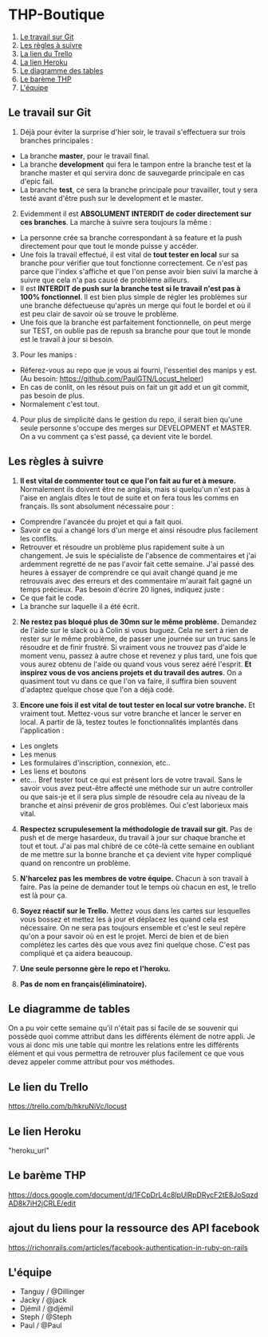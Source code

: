 # THP-Boutique

1. [Le travail sur Git](#git)
2. [Les règles à suivre](#rules)
3. [La lien du Trello](#trello)
4. [La lien Heroku](#app)
5. [Le diagramme des tables](#erb)
6. [Le barème THP](#grade)
5. [L'équipe](#team)

## Le travail sur Git <a name="git"></a> 

1. Déjà pour éviter la surprise d'hier soir, le travail s'effectuera sur trois branches principales :
 - La branche **master**, pour le travail final.
 - La branche **development** qui fera le tampon entre la branche test et la branche master et qui servira donc de sauvegarde principale en cas d'epic fail.
 - La branche **test**, ce sera la branche principale pour travailler, tout y sera testé avant d'être push sur le development et le master.

2. Evidemment il est **ABSOLUMENT INTERDIT de coder directement sur ces branches**. La marche à suivre sera toujours la même :
 - La personne crée sa branche correspondant à sa feature et la push directement pour que tout le monde puisse y accéder.
 - Une fois la travail effectué, il est vital de **tout tester en local** sur sa branche pour vérifier que tout fonctionne correctement. Ce n'est pas parce que l'index s'affiche et que l'on pense avoir bien suivi la marche à suivre que cela n'a pas causé de problème ailleurs.
 - Il est **INTERDIT de push sur la branche test si le travail n'est pas à 100% fonctionnel**. Il est bien plus simple de régler les problèmes sur une branche défectueuse qu'après un merge qui fout le bordel et où il est peu clair de savoir où se trouve le problème.
 - Une fois que la branche est parfaitement fonctionnelle, on peut merge sur TEST, on oublie pas de repush sa branche pour que tout le monde est le travail à jour si besoin.

3. Pour les manips :
 - Réferez-vous au repo que je vous ai fourni, l'essentiel des manips y est. (Au besoin: https://github.com/PaulGTN/Locust_helper)
 - En cas de conlit, on les résout puis on fait un git add et un git commit, pas besoin de plus.
 - Normalement c'est tout.

4. Pour plus de simplicité dans le gestion du repo, il serait bien qu'une seule personne s'occupe des merges sur DEVELOPMENT et MASTER. On a vu comment ça s'est passé, ça devient vite le bordel.

## Les règles à suivre <a name="rules"></a> 

1. **Il est vital de commenter tout ce que l'on fait au fur et à mesure.** Normalement ils doivent être ne anglais, mais si quelqu'un n'est pas à l'aise en anglais dîtes le tout de suite et on fera tous les comms en français. Ils sont absolument nécessaire pour :
 - Comprendre l'avancée du projet et qui a fait quoi.
 - Savoir ce qui a changé lors d'un merge et ainsi résoudre plus facilement les conflits.
 - Retrouver et résoudre un problème plus rapidement suite à un changement.
Je suis le spécialiste de l'absence de commentaires et j'ai ardemment regretté de ne pas l'avoir fait cette semaine. J'ai passé des heures à essayer de comprendre ce qui avait changé quand je me retrouvais avec des erreurs et des commentaire m'aurait fait gagné un temps précieux. Pas besoin d'écrire 20 lignes, indiquez juste :
 - Ce que fait le code.
 - La branche sur laquelle il a été écrit. 

2. **Ne restez pas bloqué plus de 30mn sur le même problème.** Demandez de l'aide sur le slack ou à Colin si vous buguez. Cela ne sert à rien de rester sur le même problème, de passer une journée sur un truc sans le résoudre et de finir frustré. Si vraiment vous ne trouvez pas d'aide le moment venu, passez à autre chose et revenez y plus tard, une fois que vous aurez obtenu de l'aide ou quand vous vous serez aéré l'esprit. **Et inspirez vous de vos anciens projets et du travail des autres**. On a quasiment tout vu dans ce que l'on va faire, il suffira bien souvent d'adaptez quelque chose que l'on a déjà codé.   

3. **Encore une fois il est vital de tout tester en local sur votre branche.** Et vraiment tout. Mettez-vous sur votre branche et lancer le server en local. A partir de là, testez toutes le fonctionnalités implantés dans l'application :
 - Les onglets
 - Les menus
 - Les formulaires d'inscription, connexion, etc..
 - Les liens et boutons
 - etc...
Bref tester tout ce qui est présent lors de votre travail. Sans le savoir vous avez peut-être affecté une méthode sur un autre controller ou que sais-je et il sera plus simple de résoudre cela au niveau de la branche et ainsi prévenir de gros problèmes. Oui c'est laborieux mais vital.

4. **Respectez scrupulesement la méthodologie de travail sur git.** Pas de push et de merge hasardeux, du travail à jour sur chaque branche et tout et tout. J'ai pas mal chibré de ce côté-là cette semaine en  oubliant de me mettre sur la bonne branche et ça devient vite hyper compliqué quand on rencontre un problème. 

5. **N'harcelez pas les membres de votre équipe.** Chacun à son travail à faire. Pas la peine de demander tout le temps où chacun en est, le trello est là pour ça. 

6. **Soyez réactif sur le Trello.** Mettez vous dans les cartes sur lesquelles vous bossez et mettez les à jour et déplacez les quand cela est nécessaire. On ne sera pas toujours ensemble et c'est le seul repère qu'on a pour savoir où en est le projet. Merci de bien et de bien complétez les cartes dès que vous avez fini quelque chose. C'est pas compliqué et ça aidera beaucoup. 

7. **Une seule personne gère le repo et l'heroku.** 

8. **Pas de nom en français(éliminatoire).**

## Le diagramme de tables <a name="erb"></a> 

On a pu voir cette semaine qu'il n'était pas si facile de se souvenir qui possède quoi comme attribut dans les différents élément de notre appli. Je vous ai donc mis une table qui montre les relations entre les différents élément et qui vous permettra de retrouver plus facilement ce que vous devez appeler comme attribut pour vos méthodes. 

## Le lien du Trello <a name="trello"></a> 

https://trello.com/b/hkruNiVc/locust

## Le lien Heroku <a name="app"></a> 

"heroku_url"

## Le barème THP <a name="grade"></a> 

https://docs.google.com/document/d/1FCpDrL4c8lpUlRpDRycF2tE8JoSqzdAD8k7iH2jCRLE/edit


## ajout du liens pour la ressource des API facebook

https://richonrails.com/articles/facebook-authentication-in-ruby-on-rails



## L'équipe <a name="team"></a> 

- Tanguy / @Dillinger 
- Jacky / @jack 
- Djémil / @djémil 
- Steph / @Steph 
- Paul / @Paul 
